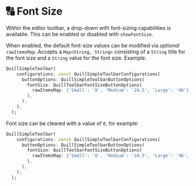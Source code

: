 # 🔠 Font Size

Within the editor toolbar, a drop-down with font-sizing capabilities is available.
This can be enabled or disabled with `showFontSize`.

When enabled, the default font-size values can be modified via _optional_ `rawItemsMap`.
Accepts a `Map<String, String>` consisting of a `String` title for the font size and a `String` value for the font size.
Example:

```dart
QuillSimpleToolbar(
    configurations: const QuillSimpleToolbarConfigurations(
      buttonOptions: QuillSimpleToolbarButtonOptions(
        fontSize: QuillToolbarFontSizeButtonOptions(
          rawItemsMap: {'Small': '8', 'Medium': '24.5', 'Large': '46'},
        ),
      ),
    ),
  );
```

Font size can be cleared with a value of `0`, for example:

```dart
QuillSimpleToolbar(
    configurations: const QuillSimpleToolbarConfigurations(
      buttonOptions: QuillSimpleToolbarButtonOptions(
        fontSize: QuillToolbarFontSizeButtonOptions(
          rawItemsMap: {'Small': '8', 'Medium': '24.5', 'Large': '46', 'Clear': '0'},
        ),
      ),
    ),
  );
```